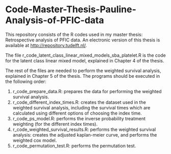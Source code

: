 # Code-Master-Thesis-Pauline-Analysis-of-PFIC-data

This repository consists of the R codes used in my master thesis: Retrospective analysis of PFIC data. An electronic version of this thesis is available at http://repository.tudelft.nl/. 

The file r_code_latent_class_linear_mixed_models_sba_platelet.R is the code for the latent class linear mixed model, explained in Chapter 4 of the thesis. 

The rest of the files are needed to perform the weighted survival analysis, explained in Chapter 5 of the thesis. The programs should be executed in the following order:
1. r_code_prepare_data.R: prepares the data for performing the weighted survival analysis.
3. r_code_different_index_times.R: creates the dataset used in the weighted survival analysis, including the survival times which are calculated using different options of choosing the index time.
4. r_code_ps_model.R: performs the inverse probability treatment weighting (for the different index times).
5. r_code_weighted_survival_results.R: performs the weighted survival analysis: creates the adjusted kaplan-meier curve, and performs the weighted cox model.
6. r_code_permutation_test.R: performs the permutation test. 
